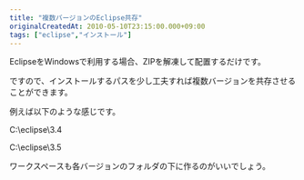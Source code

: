```yaml
---
title: "複数バージョンのEclipse共存"
originalCreatedAt: 2010-05-10T23:15:00.000+09:00
tags: ["eclipse","インストール"]
---
```

EclipseをWindowsで利用する場合、ZIPを解凍して配置するだけです。

ですので、インストールするパスを少し工夫すれば複数バージョンを共存させることができます。
<!--more-->
例えば以下のような感じです。

C:\\eclipse\\3.4

C:\\eclipse\\3.5

ワークスペースも各バージョンのフォルダの下に作るのがいいでしょう。
